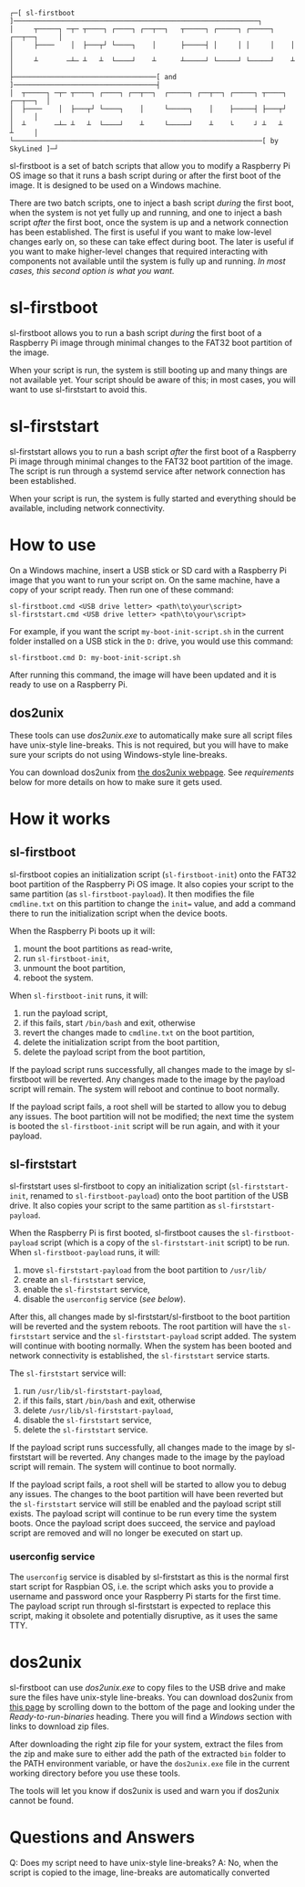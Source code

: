 ```
┌─[ sl-firstboot ]────────────────────────────────────────────────────────────┐
│     ┬─────┐ ─┬─ ┬────┐ ┌────┐ ┌──┬──┐   ┬─────┐ ┌─────┐ ┌─────┐ ┌──┬──┐     │
│     ├────    │  ├───┬┘ └────┐    │      ├─────┤ │     │ │     │    │        │
│     ┴       ─┴─ ┴   ┴  └────┘    ┴      ┴─────┘ └─────┘ └─────┘    ┴        │
├───────────────────────────────────[ and ]───────────────────────────────────┤
│  ┬─────┐ ─┬─ ┬────┐ ┌────┐ ┌──┬──┐  ┌─────┐ ┌──┬──┐ ┌─────┐ ┬────┐ ┌──┬──┐  │
│  ├────    │  ├───┬┘ └────┐    │     └─────┐    │    ├─────┤ ├───┬┘    │     │
│  ┴       ─┴─ ┴   ┴  └────┘    ┴     └─────┘    ┴    └     ┘ ┴   ┴     ┴     │
└─────────────────────────────────────────────────────────────[ by SkyLined ]─┘
```
sl-firstboot is a set of batch scripts that allow you to modify a Raspberry Pi
OS image so that it runs a bash script during or after the first boot of the
image. It is designed to be used on a Windows machine.

There are two batch scripts, one to inject a bash script _during_ the first
boot, when the system is not yet fully up and running, and one to inject a bash
script _after_ the first boot, once the system is up and a network connection
has been established. The first is useful if you want to make low-level changes
early on, so these can take effect during boot. The later is useful if you want
to make higher-level changes that required interacting with components not
available until the system is fully up and running. *In most cases, this second
option is what you want.*


# sl-firstboot
sl-firstboot allows you to run a bash script _during_ the first boot of a
Raspberry Pi image through minimal changes to the FAT32 boot partition of the
image.

When your script is run, the system is still booting up and many things are not
available yet. Your script should be aware of this; in most cases, you will want
to use sl-firststart to avoid this.


# sl-firststart
sl-firststart allows you to run a bash script _after_ the first boot of a
Raspberry Pi image through minimal changes to the FAT32 boot partition of the
image. The script is run through a systemd service after network connection has
been established.

When your script is run, the system is fully started and everything should be
available, including network connectivity.


# How to use
On a Windows machine, insert a USB stick or SD card with a Raspberry Pi image
that you want to run your script on. On the same machine, have a copy of your
script ready. Then run one of these command:
```
sl-firstboot.cmd <USB drive letter> <path\to\your\script>
sl-firststart.cmd <USB drive letter> <path\to\your\script>
```
For example, if you want the script `my-boot-init-script.sh` in the current
folder installed on a USB stick in the `D:` drive, you would use this command:
```
sl-firstboot.cmd D: my-boot-init-script.sh
```
After running this command, the image will have been updated and it is ready to
use on a Raspberry Pi.


## dos2unix
These tools can use *dos2unix.exe* to automatically make sure all script files
have unix-style line-breaks. This is not required, but you will have to make
sure your scripts do not using Windows-style line-breaks.

You can download dos2unix from [the dos2unix webpage](https://dos2unix.sourceforge.io).
See _requirements_ below for more details on how to make sure it gets used.


# How it works

## sl-firstboot
sl-firstboot copies an initialization script (`sl-firstboot-init`) onto the
FAT32 boot partition of the Raspberry Pi OS image. It also copies your script to
the same partition (as `sl-firstboot-payload`). It then modifies the file
`cmdline.txt` on this partition to change the `init=` value, and add a command
there to run the initialization script when the device boots.

When the Raspberry Pi boots up it will:
  1. mount the boot partitions as read-write,
  2. run `sl-firstboot-init`,
  3. unmount the boot partition,
  4. reboot the system.

When `sl-firstboot-init` runs, it will:
  1. run the payload script,
  2. if this fails, start `/bin/bash` and exit, otherwise
  3. revert the changes made to `cmdline.txt` on the boot partition,
  4. delete the initialization script from the boot partition,
  5. delete the payload script from the boot partition,

If the payload script runs successfully, all changes made to the image by
sl-firstboot will be reverted. Any changes made to the image by the payload
script will remain. The system will reboot and continue to boot normally.

If the payload script fails, a root shell will be started to allow you to debug
any issues. The boot partition will not be modified; the next time the system is
booted the `sl-firstboot-init` script will be run again, and with it your
payload.


## sl-firststart
sl-firststart uses sl-firstboot to copy an initialization script
(`sl-firststart-init`, renamed to `sl-firstboot-payload`) onto the boot
partition of the USB drive. It also copies your script to the same partition as
`sl-firststart-payload`.

When the Raspberry Pi is first booted, sl-firstboot causes the
`sl-firstboot-payload` script (which is a copy of the `sl-firststart-init`
script) to be run.
When `sl-firstboot-payload` runs, it will:
  1. move `sl-firststart-payload` from the boot partition to `/usr/lib/`
  2. create an `sl-firststart` service,
  3. enable the `sl-firststart` service,
  4. disable the `userconfig` service (_see below_).

After this, all changes made by sl-firststart/sl-firstboot to the boot partition
will be reverted and the system reboots. The root partition will have the
`sl-firststart` service and the `sl-firststart-payload` script added. The
system will continue with booting normally. When the system has been booted and
network connectivity is established, the `sl-firststart` service starts.

The `sl-firststart` service will:
  1. run `/usr/lib/sl-firststart-payload`,
  2. if this fails, start `/bin/bash` and exit, otherwise
  3. delete `/usr/lib/sl-firststart-payload`,
  4. disable the `sl-firststart` service,
  5. delete the `sl-firststart` service.

If the payload script runs successfully, all changes made to the image by
sl-firststart will be reverted. Any changes made to the image by the payload
script will remain. The system will continue to boot normally.

If the payload script fails, a root shell will be started to allow you to debug
any issues. The changes to the boot partition will have been reverted but the
`sl-firststart` service will still be enabled and the payload script still
exists. The payload script will continue to be run every time the system boots.
Once the payload script does succeed, the service and payload script are removed
and will no longer be executed on start up.


### userconfig service
The `userconfig` service is disabled by sl-firststart as this is the normal
first start script for Raspbian OS, i.e. the script which asks you to provide a
username and password once your Raspberry Pi starts for the first time. The
payload script run through sl-firststart is expected to replace this script,
making it obsolete and potentially disruptive, as it uses the same TTY.


# dos2unix
sl-firstboot can use *dos2unix.exe* to copy files to the USB drive and make sure
the files have unix-style line-breaks. You can download dos2unix from
[this page](https://dos2unix.sourceforge.io/#DOS2UNIX) by scrolling down to
the bottom of the page and looking under the _Ready-to-run-binaries_ heading.
There you will find a _Windows_ section with links to download zip files.

After downloading the right zip file for your system, extract the files from
the zip and make sure to either add the path of the extracted `bin` folder to
the PATH environment variable, or have the `dos2unix.exe` file in the current
working directory before you use these tools.

The tools will let you know if dos2unix is used and warn you if dos2unix cannot
be found.


# Questions and Answers
Q: Does my script need to have unix-style line-breaks?
A: No, when the script is copied to the image, line-breaks are automatically
   converted